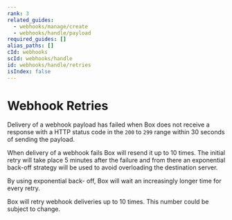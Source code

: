```yaml
---
rank: 3
related_guides:
  - webhooks/manage/create
  - webhooks/handle/payload
required_guides: []
alias_paths: []
cId: webhooks
scId: webhooks/handle
id: webhooks/handle/retries
isIndex: false
---
```


# Webhook Retries

Delivery of a webhook payload has failed when Box does not receive a
response with a HTTP status code in the `200` to `299` range within 30 seconds
of sending the payload.

When delivery of a webhook fails Box will resend it up to 10 times. The
initial retry will take place 5 minutes after the failure and from there an
exponential back-off strategy will be used to avoid overloading the destination
server.

By using exponential back- off, Box will wait an increasingly longer time for
every retry.

<Message type='notice'>

Box will retry webhook deliveries up to 10 times. This number could be subject
to change.

</Message>
